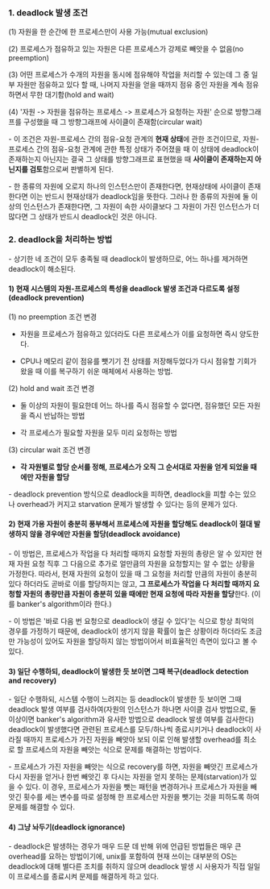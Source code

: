 ### 1. deadlock 발생 조건

(1) 자원을 한 순간에 한 프로세스만이 사용 가능(mutual exclusion)

(2) 프로세스가 점유하고 있는 자원은 다른 프로세스가 강제로 빼앗을 수 없음(no preemption)

(3) 어떤 프로세스가 수개의 자원을 동시에 점유해야 작업을 처리할 수 있는데 그 중 일부 자원만 점유하고 있다 할 때, 나머지 자원을 얻을 때까지 점유 중인 자원을 계속 점유하면서 무한 대기함(hold and wait)

(4) '자원 -> 자원을 점유하는 프로세스 -> 프로세스가 요청하는 자원' 순으로 방향그래프를 구성했을 때 그 방향그래프에 사이클이 존재함(circular wait)

\- 이 조건은 자원-프로세스 간의 점유-요청 관계의 **현재 상태**에 관한 조건이므로, 자원-프로세스 간의 점유-요청 관계에 관한 특정 상태가 주어졌을 때 이 상태에 deadlock이 존재하는지 아닌지는 결국 그 상태를 방향그래프로 표현했을 때 **사이클이 존재하는지 아닌지를 검토**함으로써 판별하게 된다.

\- 한 종류의 자원에 오로지 하나의 인스턴스만이 존재한다면, 현재상태에 사이클이 존재한다면 이는 반드시 현재상태가 deadlock임을 뜻한다. 그러나 한 종류의 자원에 둘 이상의 인스턴스가 존재한다면, 그 자원이 속한 사이클보다 그 자원이 가진 인스턴스가 더 많다면 그 상태가 반드시 deadlock인 것은 아니다.


### 2. deadlock을 처리하는 방법

\- 상기한 네 조건이 모두 충족될 때 deadlock이 발생하므로, 어느 하나를 제거하면 deadlock이 해소된다.


#### 1) 현재 시스템의 자원-프로세스의 특성을 deadlock 발생 조건과 다르도록 설정(deadlock prevention)

(1) no preemption 조건 변경

- 자원을 프로세스가 점유하고 있더라도 다른 프로세스가 이를 요청하면 즉시 양도한다.

- CPU나 메모리 같이 점유를 뺏기기 전 상태를 저장해두었다가 다시 점유할 기회가 왔을 때 이를 복구하기 쉬운 매체에서 사용하는 방법.

(2) hold and wait 조건 변경

- 둘 이상의 자원이 필요한데 어느 하나를 즉시 점유할 수 없다면, 점유했던 모든 자원을 즉시 반납하는 방법

- 각 프로세스가 필요할 자원을 모두 미리 요청하는 방법

(3) circular wait 조건 변경

- **각 자원별로 할당 순서를 정해, 프로세스가 오직 그 순서대로 자원을 얻게 되었을 때에만 자원을 할당**

\- deadlock prevention 방식으로 deadlock을 피하면, deadlock을 피할 수는 있으나 overhead가 커지고 starvation 문제가 발생할 수 있다는 등의 문제가 있다.

#### 2) 현재 가용 자원이 충분히 풍부해서 프로세스에 자원을 할당해도 deadlock이 절대 발생하지 않을 경우에만 자원을 할당(deadlock avoidance)

\- 이 방법은, 프로세스가 작업을 다 처리할 때까지 요청할 자원의 총량은 알 수 있지만 현재 자원 요청 직후 그 다음으로 추가로 얼만큼의 자원을 요청할지는 알 수 없는 상황을 가정한다. 따라서, 현재 자원의 요청이 있을 때 그 요청을 처리할 만큼의 자원이 충분히 있다 하더라도 곧바로 이를 할당하지는 않고, **그 프로세스가 작업을 다 처리할 때까지 요청할 자원의 총량만큼 자원이 충분히 있을 때에만 현재 요청에 따라 자원을 할당**한다. (이를 banker's algorithm이라 한다.)

\- 이 방법은 '바로 다음 번 요청으로 deadlock이 생길 수 있다'는 식으로 항상 최악의 경우를 가정하기 때문에, deadlock이 생기지 않을 확률이 높은 상황이라 하더라도 조금만 가능성이 있어도 자원을 할당하지 않는 방법이어서 비효율적인 측면이 있다고 볼 수 있다.

#### 3) 일단 수행하되, deadlock이 발생한 듯 보이면 그때 복구(deadlock detection and recovery)

\- 일단 수행하되, 시스템 수행이 느려지는 등 deadlock이 발생한 듯 보이면 그때 deadlock 발생 여부를 검사하여(자원의 인스턴스가 하나면 사이클 검사 방법으로, 둘 이상이면 banker's algorithm과 유사한 방법으로 deadlock 발생 여부를 검사한다) deadlock이 발생했다면 관련된 프로세스를 모두/하나씩 종료시키거나 deadlock이 사라질 때까지 프로세스가 가진 자원을 빼앗아 보되 이로 인해 발생할 overhead를 최소로 할 프로세스의 자원을 빼앗는 식으로 문제를 해결하는 방법이다.

\- 프로세스가 가진 자원을 빼앗는 식으로 recovery를 하면, 자원을 빼앗긴 프로세스가 다시 자원을 얻거나 한번 빼앗긴 후 다시는 자원을 얻지 못하는 문제(starvation)가 있을 수 있다. 이 경우, 프로세스가 자원을 뺏는 패턴을 변경하거나 프로세스가 자원을 빼앗긴 횟수를 세는 변수를 따로 설정해 한 프로세스만 자원을 뺏기는 것을 피하도록 하여 문제를 해결할 수 있다.


#### 4) 그냥 놔두기(deadlock ignorance)

\- deadlock은 발생하는 경우가 매우 드문 데 반해 위에 언급된 방법들은 매우 큰 overhead를 요하는 방법이기에, unix를 포함하여 현재 쓰이는 대부분의 OS는 deadlock에 대해 별다른 조치를 취하지 않으며 deadlock 발생 시 사용자가 직접 일일이 프로세스를 종료시켜 문제를 해결하게 하고 있다.